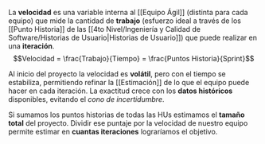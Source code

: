 La **velocidad** es una variable interna al [[Equipo Ágil]] (distinta para cada equipo) que mide la cantidad de **trabajo** (esfuerzo ideal a través de los [[Punto Historia]] de las [[4to Nivel/Ingeniería y Calidad de Software/Historias de Usuario|Historias de Usuario]]) que puede realizar en una **iteración**.
$$Velocidad = \frac{Trabajo}{Tiempo} = \frac{Puntos Historia}{Sprint}$$

Al inicio del proyecto la velocidad es **volátil**, pero con el tiempo se estabiliza, permitiendo refinar la [[Estimación]] de lo que el equipo puede hacer en cada iteración. La exactitud crece con los **datos históricos** disponibles, evitando el _cono de incertidumbre_.

Si sumamos los puntos historias de todas las HUs estimamos el **tamaño total** del proyecto. Dividir ese puntaje por la velocidad de nuestro equipo permite estimar en **cuantas iteraciones** lograríamos el objetivo.
